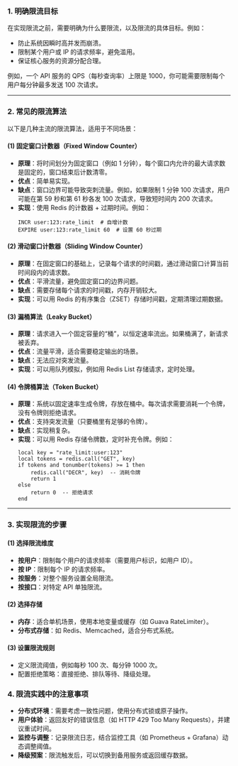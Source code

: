 ### 1. **明确限流目标**

在实现限流之前，需要明确为什么要限流，以及限流的具体目标。例如：

* 防止系统因瞬时高并发而崩溃。
* 限制某个用户或 IP 的请求频率，避免滥用。
* 保证核心服务的资源分配合理。

例如，一个 API 服务的 QPS（每秒查询率）上限是 1000，你可能需要限制每个用户每分钟最多发送 100 次请求。

---

### 2. **常见的限流算法**

以下是几种主流的限流算法，适用于不同场景：

#### (1) **固定窗口计数器（Fixed Window Counter）**

* **原理**：将时间划分为固定窗口（例如 1 分钟），每个窗口内允许的最大请求数是固定的，窗口结束后计数清零。
* **优点**：简单易实现。
* **缺点**：窗口边界可能导致突刺流量。例如，如果限制 1 分钟 100 次请求，用户可能在第 59 秒和第 61 秒各发 100 次请求，导致短时间内 200 次请求。
* **实现**：使用 Redis 的计数器 + 过期时间。例如：
  ```
  INCR user:123:rate_limit  # 自增计数
  EXPIRE user:123:rate_limit 60  # 设置 60 秒过期
  ```

#### (2) **滑动窗口计数器（Sliding Window Counter）**

* **原理**：在固定窗口的基础上，记录每个请求的时间戳，通过滑动窗口计算当前时间段内的请求数。
* **优点**：平滑流量，避免固定窗口的边界问题。
* **缺点**：需要存储每个请求的时间戳，内存开销较大。
* **实现**：可以用 Redis 的有序集合（ZSET）存储时间戳，定期清理过期数据。

#### (3) **漏桶算法（Leaky Bucket）**

* **原理**：请求进入一个固定容量的“桶”，以恒定速率流出。如果桶满了，新请求被丢弃。
* **优点**：流量平滑，适合需要稳定输出的场景。
* **缺点**：无法应对突发流量。
* **实现**：可以用队列模拟，例如用 Redis List 存储请求，定时处理。

#### (4) **令牌桶算法（Token Bucket）**

* **原理**：系统以固定速率生成令牌，存放在桶中。每次请求需要消耗一个令牌，没有令牌则拒绝请求。
* **优点**：支持突发流量（只要桶里有足够的令牌）。
* **缺点**：实现稍复杂。
* **实现**：可以用 Redis 存储令牌数，定时补充令牌。例如：
  ```
  local key = "rate_limit:user:123"
  local tokens = redis.call("GET", key)
  if tokens and tonumber(tokens) >= 1 then
      redis.call("DECR", key)  -- 消耗令牌
      return 1
  else
      return 0  -- 拒绝请求
  end
  ```

---

### 3. **实现限流的步骤**

#### (1) **选择限流维度**

* **按用户**：限制每个用户的请求频率（需要用户标识，如用户 ID）。
* **按 IP**：限制每个 IP 的请求频率。
* **按服务**：对整个服务设置全局限流。
* **按接口**：对特定 API 单独限流。

#### (2) **选择存储**

* **内存**：适合单机场景，使用本地变量或缓存（如 Guava RateLimiter）。
* **分布式存储**：如 Redis、Memcached，适合分布式系统。

#### (3) **设置限流规则**

* 定义限流阈值，例如每秒 100 次、每分钟 1000 次。
* 配置拒绝策略：直接拒绝、排队等待、降级处理。

### 4. **限流实践中的注意事项**

* **分布式环境**：需要考虑一致性问题，使用分布式锁或原子操作。
* **用户体验**：返回友好的错误信息（如 HTTP 429 Too Many Requests），并建议重试时间。
* **监控与调整**：记录限流日志，结合监控工具（如 Prometheus + Grafana）动态调整阈值。
* **降级预案**：限流触发后，可以切换到备用服务或返回缓存数据。

